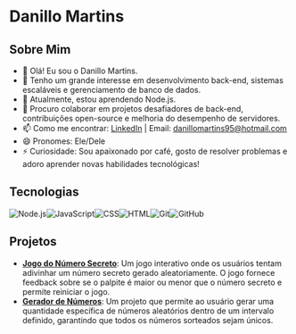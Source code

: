 # Danillo Martins

## Sobre Mim
- 👋 Olá! Eu sou o Danillo Martins.
- 👀 Tenho um grande interesse em desenvolvimento back-end, sistemas escaláveis e gerenciamento de banco de dados.
- 🌱 Atualmente, estou aprendendo Node.js.
- 💞️ Procuro colaborar em projetos desafiadores de back-end, contribuições open-source e melhoria do desempenho de servidores.
- 📫 Como me encontrar: [LinkedIn](https://www.linkedin.com/in/danillo-martins-69161b96) | Email: danillomartins95@hotmail.com
- 😄 Pronomes: Ele/Dele
- ⚡ Curiosidade: Sou apaixonado por café, gosto de resolver problemas e adoro aprender novas habilidades tecnológicas!

## Tecnologias
<div style="display: flex; flex-wrap: wrap;">
  <img src="https://img.shields.io/badge/Node.js-43853D?style=for-the-badge&logo=node.js&logoColor=white" alt="Node.js">
  <img src="https://img.shields.io/badge/JavaScript-F7DF1E?style=for-the-badge&logo=javascript&logoColor=black" alt="JavaScript">
  <img src="https://img.shields.io/badge/CSS-239120?style=for-the-badge&logo=css3&logoColor=white" alt="CSS">
  <img src="https://img.shields.io/badge/HTML-239120?style=for-the-badge&logo=html5&logoColor=white" alt="HTML">
  <img src="https://img.shields.io/badge/Git-F05032?style=for-the-badge&logo=git&logoColor=white" alt="Git">
  <img src="https://img.shields.io/badge/GitHub-181717?style=for-the-badge&logo=github&logoColor=white" alt="GitHub">
</div>

## Projetos
- **[Jogo do Número Secreto](link-para-o-projeto)**: Um jogo interativo onde os usuários tentam adivinhar um número secreto gerado aleatoriamente. O jogo fornece feedback sobre se o palpite é maior ou menor que o número secreto e permite reiniciar o jogo.
- **[Gerador de Números](link-para-o-projeto)**: Um projeto que permite ao usuário gerar uma quantidade específica de números aleatórios dentro de um intervalo definido, garantindo que todos os números sorteados sejam únicos.

<!---
DanilloMartiins/DanilloMartiins é um ✨ repositório especial ✨ porque seu `README.md` (este arquivo) aparece no seu perfil do GitHub.
Você pode clicar no link de visualização para conferir suas mudanças.
--->
